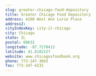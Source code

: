 ```yaml
---
slug: greater-chicago-food-depository
title: Greater Chicago Food Depository
address: 4100 West Ann Lurie Place
address2: 
cityIndexKey: city-il-chicago
city: Chicago
state: IL
postal: 60632
longitude: -87.7270413
latitude: 41.8182227
website: www.chicagosfoodbank.org
phone: 773-247-3663
fax: 773-247-4232
---
```


